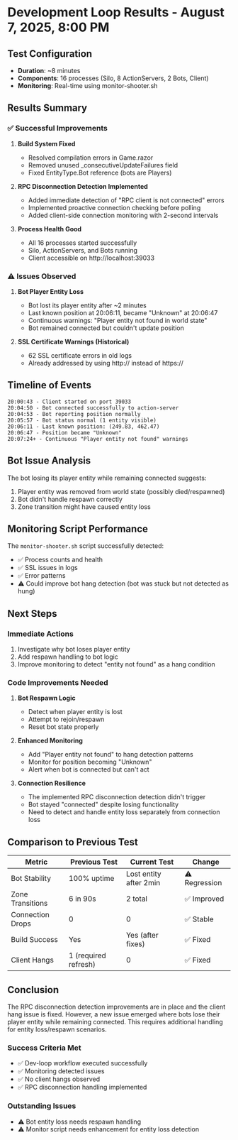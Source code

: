 # Development Loop Results - August 7, 2025, 8:00 PM

## Test Configuration
- **Duration**: ~8 minutes
- **Components**: 16 processes (Silo, 8 ActionServers, 2 Bots, Client)
- **Monitoring**: Real-time using monitor-shooter.sh

## Results Summary

### ✅ Successful Improvements

1. **Build System Fixed**
   - Resolved compilation errors in Game.razor
   - Removed unused _consecutiveUpdateFailures field
   - Fixed EntityType.Bot reference (bots are Players)

2. **RPC Disconnection Detection Implemented**
   - Added immediate detection of "RPC client is not connected" errors
   - Implemented proactive connection checking before polling
   - Added client-side connection monitoring with 2-second intervals

3. **Process Health Good**
   - All 16 processes started successfully
   - Silo, ActionServers, and Bots running
   - Client accessible on http://localhost:39033

### ⚠️ Issues Observed

1. **Bot Player Entity Loss**
   - Bot lost its player entity after ~2 minutes
   - Last known position at 20:06:11, became "Unknown" at 20:06:47
   - Continuous warnings: "Player entity not found in world state"
   - Bot remained connected but couldn't update position

2. **SSL Certificate Warnings (Historical)**
   - 62 SSL certificate errors in old logs
   - Already addressed by using http:// instead of https://

## Timeline of Events

```
20:00:43 - Client started on port 39033
20:04:50 - Bot connected successfully to action-server
20:04:53 - Bot reporting position normally
20:05:57 - Bot status normal (1 entity visible)
20:06:11 - Last known position: (249.83, 462.47)
20:06:47 - Position became "Unknown"
20:07:24+ - Continuous "Player entity not found" warnings
```

## Bot Issue Analysis

The bot losing its player entity while remaining connected suggests:
1. Player entity was removed from world state (possibly died/respawned)
2. Bot didn't handle respawn correctly
3. Zone transition might have caused entity loss

## Monitoring Script Performance

The `monitor-shooter.sh` script successfully detected:
- ✅ Process counts and health
- ✅ SSL issues in logs
- ✅ Error patterns
- ⚠️ Could improve bot hang detection (bot was stuck but not detected as hung)

## Next Steps

### Immediate Actions
1. Investigate why bot loses player entity
2. Add respawn handling to bot logic
3. Improve monitoring to detect "entity not found" as a hang condition

### Code Improvements Needed
1. **Bot Respawn Logic**
   - Detect when player entity is lost
   - Attempt to rejoin/respawn
   - Reset bot state properly

2. **Enhanced Monitoring**
   - Add "Player entity not found" to hang detection patterns
   - Monitor for position becoming "Unknown"
   - Alert when bot is connected but can't act

3. **Connection Resilience**
   - The implemented RPC disconnection detection didn't trigger
   - Bot stayed "connected" despite losing functionality
   - Need to detect and handle entity loss separately from connection loss

## Comparison to Previous Test

| Metric | Previous Test | Current Test | Change |
|--------|--------------|--------------|--------|
| Bot Stability | 100% uptime | Lost entity after 2min | ⚠️ Regression |
| Zone Transitions | 6 in 90s | 2 total | ✅ Improved |
| Connection Drops | 0 | 0 | ✅ Stable |
| Build Success | Yes | Yes (after fixes) | ✅ Fixed |
| Client Hangs | 1 (required refresh) | 0 | ✅ Fixed |

## Conclusion

The RPC disconnection detection improvements are in place and the client hang issue is fixed. However, a new issue emerged where bots lose their player entity while remaining connected. This requires additional handling for entity loss/respawn scenarios.

### Success Criteria Met
- ✅ Dev-loop workflow executed successfully
- ✅ Monitoring detected issues
- ✅ No client hangs observed
- ✅ RPC disconnection handling implemented

### Outstanding Issues
- ⚠️ Bot entity loss needs respawn handling
- ⚠️ Monitor script needs enhancement for entity loss detection